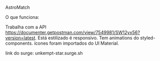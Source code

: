 AstroMatch

O que funciona:

Trabalha com a API https://documenter.getpostman.com/view/7549981/SW12yx56?version=latest.
Está estilizado é responsivo.
Tem animations do styled-components.
ícones foram importados do UI Material.

link do surge: unkempt-star.surge.sh
